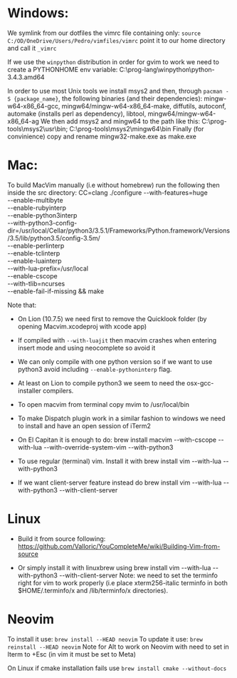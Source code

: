 # Windows:
We symlink from our dotfiles the vimrc file containing only: `source
C:/OD/OneDrive/Users/Pedro/vimfiles/vimrc` point it to our home directory and
call it `_vimrc`

If we use the `winpython` distribution in order for gvim to work we need to
create a PYTHONHOME env variable: C:\prog-lang\winpython\python-3.4.3.amd64

In order to use most Unix tools we install msys2 and then, through `pacman -S
{package_name}`, the following binaries (and their dependencies):
mingw-w64-x86_64-gcc, mingw64/mingw-w64-x86_64-make, diffutils, autoconf,
automake (installs perl as dependency), libtool, mingw64/mingw-w64-x86_64-ag
We then add msys2 and mingw64 to the path like this:
C:\prog-tools\msys2\usr\bin; C:\prog-tools\msys2\mingw64\bin
Finally (for convinience) copy and rename mingw32-make.exe as make.exe

# Mac:

To build MacVim manually (i.e without homebrew) run the following then
inside the src directory:
CC=clang ./configure --with-features=huge \
 --enable-multibyte \
 --enable-rubyinterp \
 --enable-python3interp \
 --with-python3-config-dir=/usr/local/Cellar/python3/3.5.1/Frameworks/Python.framework/Versions/3.5/lib/python3.5/config-3.5m/ \
 --enable-perlinterp \
 --enable-tclinterp \
 --enable-luainterp \
 --with-lua-prefix=/usr/local \
 --enable-cscope \
 --with-tlib=ncurses \
 --enable-fail-if-missing && make

Note that:
- On Lion (10.7.5) we need first to remove the Quicklook folder (by opening
  Macvim.xcodeproj with xcode app)
- If compiled with `--with-luajit` then macvim crashes when entering insert
mode and using neocomplete so avoid it
- We can only compile with one python version so if we want to use python3
avoid including `--enable-pythoninterp` flag.
- At least on Lion to compile python3 we seem to need the osx-gcc-installer
compilers.
- To open macvim from terminal copy mvim to /usr/local/bin
- To make Dispatch plugin work in a similar fashion to windows we need to install
  and have an open session of iTerm2

- On El Capitan it is enough to do:
brew install macvim --with-cscope --with-lua --with-override-system-vim --with-python3

- To use regular (terminal) vim. Install it with
brew install vim --with-lua --with-python3
- If we want client-server feature instead do
brew install vim --with-lua --with-python3 --with-client-server

# Linux

- Build it from source following:
https://github.com/Valloric/YouCompleteMe/wiki/Building-Vim-from-source

- Or simply install it with linuxbrew using
brew install vim --with-lua --with-python3 --with-client-server
Note: we need to set the terminfo right for vim to work properly (i.e place
xterm256-italic terminfo in both $HOME/.terminfo/x and /lib/terminfo/x
directories).

# Neovim
To install it use: `brew install --HEAD neovim`
To update it use: `brew reinstall --HEAD neovim`
Note for Alt to work on Neovim with need to set in Iterm to +Esc (in vim it must
be set to Meta)

On Linux if cmake installation fails use `brew install cmake --without-docs`
